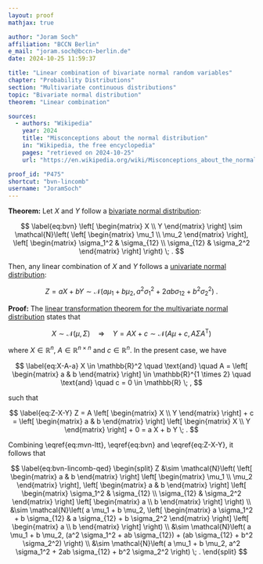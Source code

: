 ```yaml
---
layout: proof
mathjax: true

author: "Joram Soch"
affiliation: "BCCN Berlin"
e_mail: "joram.soch@bccn-berlin.de"
date: 2024-10-25 11:59:37

title: "Linear combination of bivariate normal random variables"
chapter: "Probability Distributions"
section: "Multivariate continuous distributions"
topic: "Bivariate normal distribution"
theorem: "Linear combination"

sources:
  - authors: "Wikipedia"
    year: 2024
    title: "Misconceptions about the normal distribution"
    in: "Wikipedia, the free encyclopedia"
    pages: "retrieved on 2024-10-25"
    url: "https://en.wikipedia.org/wiki/Misconceptions_about_the_normal_distribution"

proof_id: "P475"
shortcut: "bvn-lincomb"
username: "JoramSoch"
---
```



**Theorem:** Let $X$ and $Y$ follow a [bivariate normal distribution](/D/bvn):

$$ \label{eq:bvn}
\left[ \begin{matrix} X \\ Y \end{matrix} \right] \sim
\mathcal{N}\left( \left[ \begin{matrix} \mu_1 \\ \mu_2 \end{matrix} \right], \left[ \begin{matrix} \sigma_1^2 & \sigma_{12} \\ \sigma_{12} & \sigma_2^2 \end{matrix} \right] \right) \; .
$$

Then, any linear combination of $X$ and $Y$ follows a [univariate normal distribution](/D/norm):

$$ \label{eq:bvn-lincomb}
Z = a X + b Y \sim
\mathcal{N}\left( a \mu_1 + b \mu_2, a^2 \sigma_1^2 + 2ab \sigma_{12} + b^2 \sigma_2^2 \right) \; .
$$


**Proof:** The [linear transformation theorem for the multivariate normal distribution](/P/mvn-ltt) states that

$$ \label{eq:mvn-ltt}
X \sim \mathcal{N}(\mu, \Sigma) \quad \Rightarrow \quad Y = AX + c \sim \mathcal{N}(A\mu + c, A \Sigma A^\mathrm{T})
$$

where $X \in \mathbb{R}^n$, $A \in \mathbb{R}^{n \times n}$ and $c \in \mathbb{R}^n$. In the present case, we have

$$ \label{eq:X-A-a}
X \in \mathbb{R}^2
\quad \text{and} \quad
A = \left[ \begin{matrix} a & b \end{matrix} \right] \in \mathbb{R}^{1 \times 2}
\quad \text{and} \quad
c = 0 \in \mathbb{R} \; ,
$$

such that

$$ \label{eq:Z-X-Y}
Z
= A \left[ \begin{matrix} X \\ Y \end{matrix} \right] + c
= \left[ \begin{matrix} a & b \end{matrix} \right] \left[ \begin{matrix} X \\ Y \end{matrix} \right] + 0
= a X + b Y \; .
$$

Combining \eqref{eq:mvn-ltt}, \eqref{eq:bvn} and \eqref{eq:Z-X-Y}, it follows that

$$ \label{eq:bvn-lincomb-qed}
\begin{split}
Z
&\sim \mathcal{N}\left( \left[ \begin{matrix} a & b \end{matrix} \right] \left[ \begin{matrix} \mu_1 \\ \mu_2 \end{matrix} \right], \left[ \begin{matrix} a & b \end{matrix} \right] \left[ \begin{matrix} \sigma_1^2 & \sigma_{12} \\ \sigma_{12} & \sigma_2^2 \end{matrix} \right] \left[ \begin{matrix} a \\ b \end{matrix} \right] \right) \\
&\sim \mathcal{N}\left( a \mu_1 + b \mu_2, \left[ \begin{matrix} a \sigma_1^2 + b \sigma_{12} & a \sigma_{12} + b \sigma_2^2 \end{matrix} \right] \left[ \begin{matrix} a \\ b \end{matrix} \right] \right) \\
&\sim \mathcal{N}\left( a \mu_1 + b \mu_2, (a^2 \sigma_1^2 + ab \sigma_{12}) + (ab \sigma_{12} + b^2 \sigma_2^2) \right) \\
&\sim \mathcal{N}\left( a \mu_1 + b \mu_2, a^2 \sigma_1^2 + 2ab \sigma_{12} + b^2 \sigma_2^2 \right) \; .
\end{split}
$$